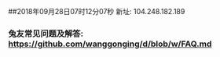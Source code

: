 ##2018年09月28日07时12分07秒 新址: 104.248.182.189
### 兔友常见问题及解答: https://github.com/wanggonging/d/blob/w/FAQ.md
